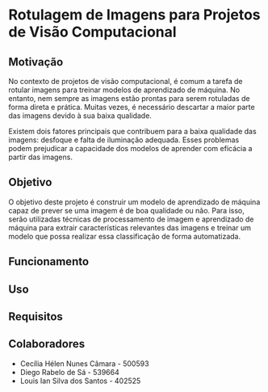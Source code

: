 # Rotulagem de Imagens para Projetos de Visão Computacional

## Motivação
No contexto de projetos de visão computacional, é comum a tarefa de rotular imagens para treinar modelos de aprendizado de máquina. No entanto, nem sempre as imagens estão prontas para serem rotuladas de forma direta e prática. Muitas vezes, é necessário descartar a maior parte das imagens devido à sua baixa qualidade.

Existem dois fatores principais que contribuem para a baixa qualidade das imagens: desfoque e falta de iluminação adequada. Esses problemas podem prejudicar a capacidade dos modelos de aprender com eficácia a partir das imagens.

## Objetivo
O objetivo deste projeto é construir um modelo de aprendizado de máquina capaz de prever se uma imagem é de boa qualidade ou não. Para isso, serão utilizadas técnicas de processamento de imagem e aprendizado de máquina para extrair características relevantes das imagens e treinar um modelo que possa realizar essa classificação de forma automatizada.

## Funcionamento

## Uso

## Requisitos

## Colaboradores
* Cecília Hélen Nunes Câmara - 500593
* Diego Rabelo de Sá - 539664
* Louis Ian Silva dos Santos - 402525

